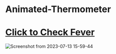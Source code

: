 # Animated-Thermometer
# [Click to Check Fever](https://anandfitdev.github.io/Animated-Thermometer/)
![Screenshot from 2023-07-13 15-59-44](https://github.com/anandFitdev/Animated-Thermometer/assets/90892063/788fd631-178f-4313-a735-d2d1828c489f)
